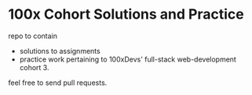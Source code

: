 # 100x Cohort Solutions and Practice
repo to contain
- solutions to assignments
- practice work
pertaining to 100xDevs' full-stack web-development cohort 3.

feel free to send pull requests.
